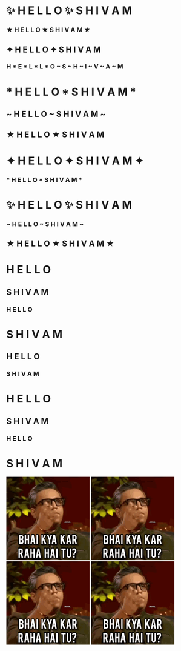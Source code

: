 # ✨ H   E   L   L   O   ✨   S   H   I   V   A   M  
### ★  H E L L O  ★    S  H  I  V  A  M  ★  
##  ✦  H   E   L   L   O   ✦   S   H   I   V   A   M  

###   H * E * L * L * O   ~ S ~ H ~ I ~ V ~ A ~ M  
#     * H E L L O *     S H I V A M *  
##    ~ H E L L O ~     S H I V A M ~  

##  ★   H   E   L   L   O   ★   S   H   I   V   A   M  
#     ✦ H E L L O ✦      S H I V A M ✦  
###   * H E L L O *      S H I V A M *  

#    ✨  H   E   L   L   O   ✨   S   H   I   V   A   M  
###   ~ H E L L O ~      S H I V A M ~  
##    ★ H E L L O ★      S H I V A M ★  


# H       E       L       L       O       
##   S       H       I       V       A       M  
###     H       E       L       L       O    
#       S       H       I       V       A       M  
##         H       E       L       L       O  
###           S       H       I       V       A       M
#             H       E       L       L       O    
##               S       H       I       V       A       M  
###                 H       E       L       L       O  
#                   S       H       I       V       A       M


![KYA RE](assets/tenor.gif) ![KYA RE](assets/tenor.gif) ![KYA RE](assets/tenor.gif) ![KYA RE](assets/tenor.gif)



